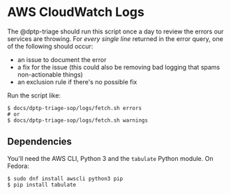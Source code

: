 # AWS CloudWatch Logs

The @dptp-triage should run this script once a day to review the errors our services are throwing. For *every single line* returned in the error query, one of the following should occur:

 - an issue to document the error
 - a fix for the issue (this could also be removing bad logging that spams non-actionable things)
 - an exclusion rule if there's no possible fix

Run the script like:

```
$ docs/dptp-triage-sop/logs/fetch.sh errors
# or
$ docs/dptp-triage-sop/logs/fetch.sh warnings
```

## Dependencies

You'll need the AWS CLI, Python 3 and the `tabulate` Python module. On Fedora:

```
$ sudo dnf install awscli python3 pip
$ pip install tabulate
```